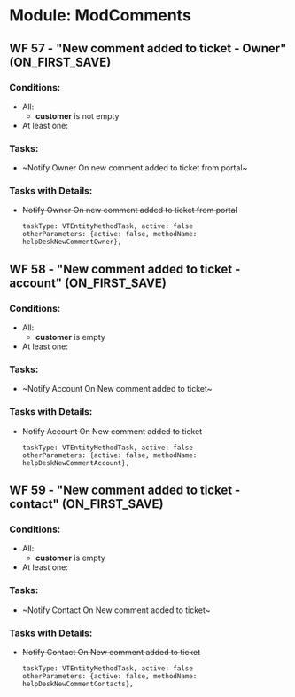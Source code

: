 # Module: ModComments
<a id="user-content-wf-57" href="#wf-57"></a>
## WF 57 - "New comment added to ticket - Owner" (ON_FIRST_SAVE)
### Conditions:
- All:
  - **customer** is not empty 
- At least one:
### Tasks:
- ~Notify Owner On new comment added to ticket from portal~
### Tasks with Details:
- ~~Notify Owner On new comment added to ticket from portal~~
    ``` 
    taskType: VTEntityMethodTask, active: false 
    otherParameters: {active: false, methodName: helpDeskNewCommentOwner}, 
    ``` 

<a id="user-content-wf-58" href="#wf-58"></a>
## WF 58 - "New comment added to ticket - account" (ON_FIRST_SAVE)
### Conditions:
- All:
  - **customer** is empty 
- At least one:
### Tasks:
- ~Notify Account On New comment added to ticket~
### Tasks with Details:
- ~~Notify Account On New comment added to ticket~~
    ``` 
    taskType: VTEntityMethodTask, active: false 
    otherParameters: {active: false, methodName: helpDeskNewCommentAccount}, 
    ``` 

<a id="user-content-wf-59" href="#wf-59"></a>
## WF 59 - "New comment added to ticket - contact" (ON_FIRST_SAVE)
### Conditions:
- All:
  - **customer** is empty 
- At least one:
### Tasks:
- ~Notify Contact On New comment added to ticket~
### Tasks with Details:
- ~~Notify Contact On New comment added to ticket~~
    ``` 
    taskType: VTEntityMethodTask, active: false 
    otherParameters: {active: false, methodName: helpDeskNewCommentContacts}, 
    ``` 

